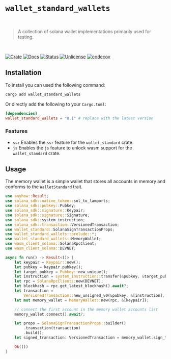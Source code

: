 # `wallet_standard_wallets`

<br />

> A collection of solana wallet implementations primarily used for testing.

<br />

[![Crate][crate-image]][crate-link] [![Docs][docs-image]][docs-link] [![Status][ci-status-image]][ci-status-link] [![Unlicense][unlicense-image]][unlicense-link] [![codecov][codecov-image]][codecov-link]

## Installation

To install you can used the following command:

```bash
cargo add wallet_standard_wallets
```

Or directly add the following to your `Cargo.toml`:

```toml
[dependencies]
wallet_standard_wallets = "0.1" # replace with the latest version
```

### Features

- `ssr` Enables the `ssr` feature for the `wallet_standard` crate.
- `js` Enables the `js` feature to unlock wasm support for the `wallet_standard` crate.

## Usage

The memory wallet is a simple wallet that stores all accounts in memory and conforms to the `WalletStandard` trait.

```rust
use anyhow::Result;
use solana_sdk::native_token::sol_to_lamports;
use solana_sdk::pubkey::Pubkey;
use solana_sdk::signature::Keypair;
use solana_sdk::signature::Signature;
use solana_sdk::system_instruction;
use solana_sdk::transaction::VersionedTransaction;
use wallet_standard::SolanaSignTransactionProps;
use wallet_standard_wallets::prelude::*;
use wallet_standard_wallets::MemoryWallet;
use wasm_client_solana::SolanaRpcClient;
use wasm_client_solana::DEVNET;

async fn run() -> Result<()> {
	let keypair = Keypair::new();
	let pubkey = keypair.pubkey();
	let target_pubkey = Pubkey::new_unique();
	let instruction = system_instruction::transfer(&pubkey, &target_pubkey, sol_to_lamports(0.5));
	let rpc = SolanaRpcClient::new(DEVNET);
	let blockhash = rpc.get_latest_blockhash().await?;
	let transaction =
		VersionedTransaction::new_unsigned_v0(&pubkey, &[instruction], &[], blockhash)?;
	let mut memory_wallet = MemoryWallet::new(rpc, &[keypair]);

	// connect the first account in the memory wallet accounts list
	memory_wallet.connect().await?;

	let props = SolanaSignTransactionProps::builder()
		.transaction(transaction)
		.build();
	let signed_transaction: VersionedTransaction = memory_wallet.sign_transaction(props).await?;

	Ok(())
}
```

[crate-image]: https://img.shields.io/crates/v/wallet_standard_wallets.svg
[crate-link]: https://crates.io/crates/wallet_standard_wallets
[docs-image]: https://docs.rs/wallet_standard_wallets/badge.svg
[docs-link]: https://docs.rs/wallet_standard_wallets/
[ci-status-image]: https://github.com/ifiokjr/wasm_solana/workflows/ci/badge.svg
[ci-status-link]: https://github.com/ifiokjr/wasm_solana/actions?query=workflow:ci
[unlicense-image]: https://img.shields.io/badge/license-Unlicence-blue.svg
[unlicense-link]: https://opensource.org/license/unlicense
[codecov-image]: https://codecov.io/github/ifiokjr/wasm_solana/graph/badge.svg?token=87K799Q78I
[codecov-link]: https://codecov.io/github/ifiokjr/wasm_solana
